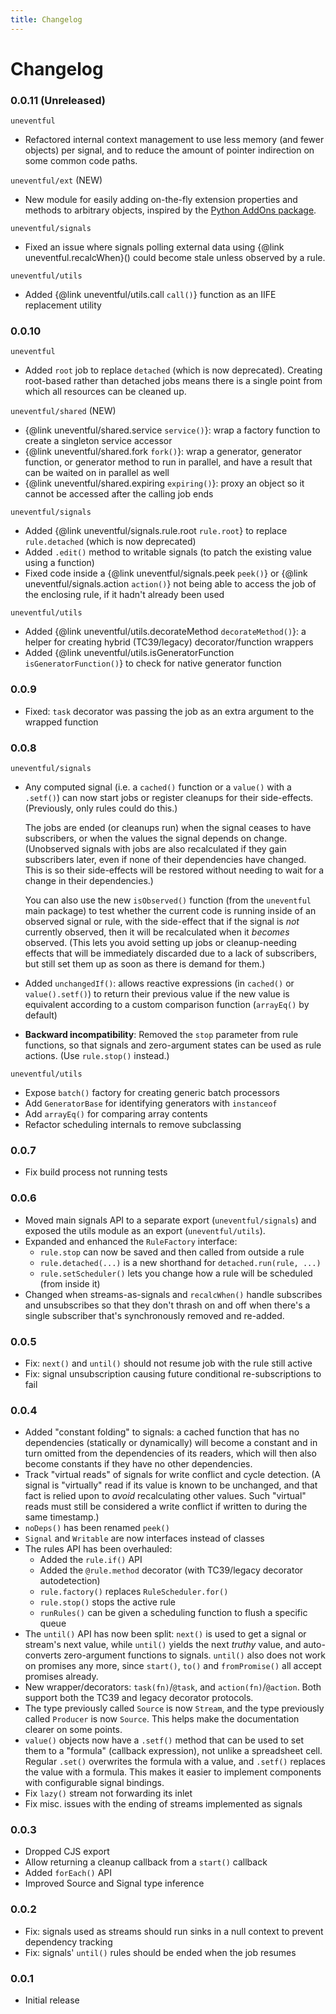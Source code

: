 ```yaml
---
title: Changelog
---
```

# Changelog

### 0.0.11 (Unreleased)

`uneventful`
- Refactored internal context management to use less memory (and fewer objects) per signal, and to reduce the amount of pointer indirection on some common code paths.

`uneventful/ext` (NEW)
- New module for easily adding on-the-fly extension properties and methods to arbitrary objects, inspired by the [Python AddOns package](https://pypi.org/project/AddOns/).

`uneventful/signals`
- Fixed an issue where signals polling external data using {@link uneventful.recalcWhen}() could become stale unless observed by a rule.

`uneventful/utils`
- Added {@link uneventful/utils.call `call()`} function as an IIFE replacement utility

### 0.0.10

`uneventful`
  - Added `root` job to replace `detached` (which is now deprecated).  Creating root-based rather than detached jobs means there is a single point from which all resources can be cleaned up.

`uneventful/shared` (NEW)
  - {@link uneventful/shared.service `service()`}: wrap a factory function to create a singleton service accessor
  - {@link uneventful/shared.fork `fork()`}: wrap a generator, generator function, or generator method to run in parallel, and have a result that can be waited on in parallel as well
  - {@link uneventful/shared.expiring `expiring()`}: proxy an object so it cannot be accessed after the calling job ends

`uneventful/signals`
  - Added {@link uneventful/signals.rule.root `rule.root`} to replace `rule.detached` (which is now deprecated)
  - Added `.edit()` method to writable signals (to patch the existing value using a function)
  - Fixed code inside a {@link uneventful/signals.peek `peek()`} or {@link uneventful/signals.action `action()`} not being able to access the job of the enclosing rule, if it hadn't already been used

`uneventful/utils`
  - Added {@link uneventful/utils.decorateMethod `decorateMethod()`}: a helper for creating hybrid (TC39/legacy) decorator/function wrappers
  - Added {@link uneventful/utils.isGeneratorFunction `isGeneratorFunction()`} to check for native generator function

### 0.0.9

- Fixed: `task` decorator was passing the job as an extra argument to the wrapped function

### 0.0.8

`uneventful/signals`
- Any computed signal (i.e. a `cached()` function or a `value()` with a `.setf()`) can now start jobs or register cleanups for their side-effects.  (Previously, only rules could do this.)

  The jobs are ended (or cleanups run) when the signal ceases to have subscribers, or when the values the signal depends on change. (Unobserved signals with jobs are also recalculated if they gain subscribers later, even if none of their dependencies have changed.  This is so their side-effects will be restored without needing to wait for a change in their dependencies.)

  You can also use the new `isObserved()` function (from the `uneventful` main package) to test whether the current code is running inside of an observed signal or rule, with the side-effect that if the signal is *not* currently observed, then it will be recalculated when it *becomes* observed.  (This lets you avoid setting up jobs or cleanup-needing effects that will be immediately discarded due to a lack of subscribers, but still set them up as soon as there is demand for them.)

- Added `unchangedIf()`: allows reactive expressions (in `cached()` or `value().setf()`) to return their previous value if the new value is equivalent according to a custom comparison function (`arrayEq()` by default)
- **Backward incompatibility**: Removed the `stop` parameter from rule functions, so that signals and zero-argument states can be used as rule actions.  (Use `rule.stop()` instead.)

`uneventful/utils`
  - Expose `batch()` factory for creating generic batch processors
  - Add `GeneratorBase` for identifying generators with `instanceof`
  - Add `arrayEq()` for comparing array contents
- Refactor scheduling internals to remove subclassing

### 0.0.7

- Fix build process not running tests

### 0.0.6

- Moved main signals API to a separate export (`uneventful/signals`) and exposed the utils module as an export (`uneventful/utils`).
- Expanded and enhanced the `RuleFactory` interface:
  - `rule.stop` can now be saved and then called from outside a rule
  - `rule.detached(...)` is a new shorthand for `detached.run(rule, ...)`
  - `rule.setScheduler()` lets you change how a rule will be scheduled (from inside it)
- Changed when streams-as-signals and `recalcWhen()` handle subscribes and unsubscribes so that they don't thrash on and off when there's a single subscriber that's synchronously removed and re-added.

### 0.0.5

- Fix: `next()` and `until()` should not resume job with the rule still active
- Fix: signal unsubscription causing future conditional re-subscriptions to fail

### 0.0.4

- Added "constant folding" to signals: a cached function that has no dependencies (statically or dynamically) will become a constant and in turn omitted from the dependencies of its readers, which will then also become constants if they have no other dependencies.
- Track "virtual reads" of signals for write conflict and cycle detection.  (A signal is "virtually" read if its value is known to be unchanged, and that fact is relied upon to *avoid* recalculating other values.  Such "virtual" reads must still be considered a write conflict if written to during the same timestamp.)
- `noDeps()` has been renamed `peek()`
- `Signal` and `Writable` are now interfaces instead of classes
- The rules API has been overhauled:
    - Added the `rule.if()` API
    - Added the `@rule.method` decorator (with TC39/legacy decorator autodetection)
    - `rule.factory()` replaces `RuleScheduler.for()`
    - `rule.stop()` stops the active rule
    - `runRules()` can be given a scheduling function to flush a specific queue
- The `until()` API has now been split: `next()` is used to get a signal or stream's next value, while `until()` yields the next *truthy* value, and auto-converts zero-argument functions to signals.  `until()` also does not work on promises any more, since `start()`, `to()` and `fromPromise()` all accept promises already.
- New wrapper/decorators: `task(fn)`/`@task`,  and `action(fn)`/`@action`.  Both support both the TC39 and legacy decorator protocols.
- The type previously called `Source` is now `Stream`, and the type previously called `Producer` is now `Source`.  This helps make the documentation clearer on some points.
- `value()` objects now have a `.setf()` method that can be used to set them to a "formula" (callback expression), not unlike a spreadsheet cell.  Regular `.set()` overwrites the formula with a value, and `.setf()` replaces the value with a formula.  This makes it easier to implement components with configurable signal bindings.
- Fix `lazy()` stream not forwarding its inlet
- Fix misc. issues with the ending of streams implemented as signals

### 0.0.3

- Dropped CJS export
- Allow returning a cleanup callback from a `start()` callback
- Added `forEach()` API
- Improved Source and Signal type inference

### 0.0.2

- Fix: signals used as streams should run sinks in a null context to prevent dependency tracking
- Fix: signals' `until()` rules should be ended when the job resumes

### 0.0.1

- Initial release

